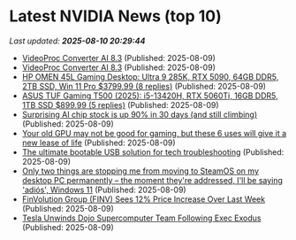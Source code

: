 # Latest NVIDIA News (top 10)
_Last updated: **2025-08-10 20:29:44**_

- [VideoProc Converter AI 8.3](https://post.rlsbb.cc/videoproc-converter-ai-8-3/) (Published: 2025-08-09)
- [VideoProc Converter AI 8.3](https://post.rlsbb.ru/videoproc-converter-ai-8-3/) (Published: 2025-08-09)
- [HP OMEN 45L Gaming Desktop: Ultra 9 285K, RTX 5090, 64GB DDR5, 2TB SSD, Win 11 Pro $3799.99 (8 replies)](https://slickdeals.net/f/18518209-hp-omen-45l-gaming-desktop-ultra-9-285k-rtx-5090-64gb-ddr5-2tb-ssd-win-11-pro-3799-99) (Published: 2025-08-09)
- [ASUS TUF Gaming T500 (2025): i5-13420H, RTX 5060Ti, 16GB DDR5, 1TB SSD $899.99 (5 replies)](https://slickdeals.net/f/18518200-asus-tuf-gaming-t500-2025-i5-13420h-rtx-5060ti-16gb-ddr5-1tb-ssd-899-99) (Published: 2025-08-09)
- [Surprising AI chip stock is up 90% in 30 days (and still climbing)](https://www.thestreet.com/technology/surprising-ai-chip-stock-is-up-90-in-30-days-and-still-climbing) (Published: 2025-08-09)
- [Your old GPU may not be good for gaming, but these 6 uses will give it a new lease of life](https://www.xda-developers.com/old-gpu-may-not-be-good-gaming-uses-new-lease-life/) (Published: 2025-08-09)
- [The ultimate bootable USB solution for tech troubleshooting](https://www.xda-developers.com/how-a-single-usb-stick-solved-boot-problems-for-good/) (Published: 2025-08-09)
- [Only two things are stopping me from moving to SteamOS on my desktop PC permanently – the moment they're addressed, I'll be saying 'adiós', Windows 11](https://www.techradar.com/computing/windows/only-two-things-are-stopping-me-from-moving-to-steamos-on-my-desktop-pc-permanently-the-moment-theyre-addressed-ill-be-saying-adios-windows-11) (Published: 2025-08-09)
- [FinVolution Group (FINV) Sees 12% Price Increase Over Last Week](https://finance.yahoo.com/news/finvolution-group-finv-sees-12-172906886.html) (Published: 2025-08-09)
- [Tesla Unwinds Dojo Supercomputer Team Following Exec Exodus](https://me.pcmag.com/en/ai/31618/tesla-unwinds-dojo-supercomputer-team-following-exec-exodus) (Published: 2025-08-09)
